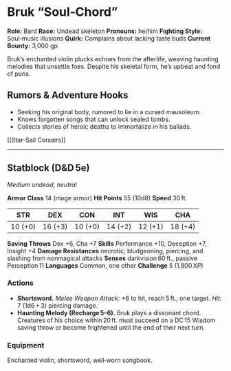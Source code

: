 # Bruk “Soul‑Chord”

**Role:** Bard
**Race:** Undead skeleton
**Pronouns:** he/him
**Fighting Style:** Soul‑music illusions
**Quirk:** Complains about lacking taste buds
**Current Bounty:** 3,000 gp

Bruk’s enchanted violin plucks echoes from the afterlife, weaving haunting melodies that unsettle foes. Despite his skeletal form, he’s upbeat and fond of puns.

## Rumors & Adventure Hooks

* Seeking his original body, rumored to lie in a cursed mausoleum.
* Knows forgotten songs that can unlock sealed tombs.
* Collects stories of heroic deaths to immortalize in his ballads.

\[\[Star-Sail Corsairs]]

---

## Statblock (D\&D 5e)

*Medium undead, neutral*

**Armor Class** 14 (mage armor)
**Hit Points** 55 (10d8)
**Speed** 30 ft.

|   STR   |   DEX   |   CON   |   INT   |   WIS   |   CHA   |
| :-----: | :-----: | :-----: | :-----: | :-----: | :-----: |
| 10 (+0) | 16 (+3) | 10 (+0) | 14 (+2) | 12 (+1) | 18 (+4) |

**Saving Throws** Dex +6, Cha +7
**Skills** Performance +10, Deception +7, Insight +4
**Damage Resistances** necrotic; bludgeoning, piercing, and slashing from nonmagical attacks
**Senses** darkvision 60 ft., passive Perception 11
**Languages** Common, one other
**Challenge** 5 (1,800 XP)

### Actions

* **Shortsword.** *Melee Weapon Attack:* +6 to hit, reach 5 ft., one target. *Hit:* 7 (1d6 + 3) piercing damage.
* **Haunting Melody (Recharge 5–6).** Bruk plays a dissonant chord. Creatures of his choice within 20 ft. must succeed on a DC 15 Wisdom saving throw or become frightened until the end of their next turn.

### Equipment

Enchanted violin, shortsword, well‑worn songbook.
